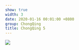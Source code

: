 ```yaml
---
show: true
width: 3
date: 2020-01-16 00:01:00 +0800
group: ChongQing
title: ChongQing 5
---
```

<div>
<a href="/assets/images/photos/ChongQing/DSC04100.jpg" target="_blank">
    <img data-src="/assets/images/photos/ChongQing/DSC04100.jpg" class="lazy w-100 rounded-xl" src="{{ '/assets/images/empty_300x200.png' | relative_url }}">
</a>
</div>
